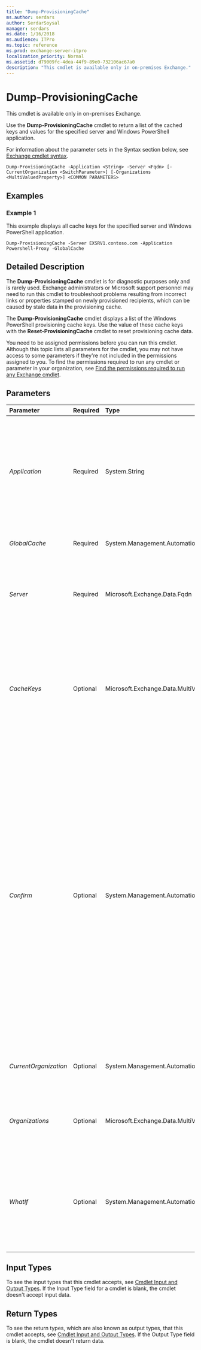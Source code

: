 ```yaml
---
title: "Dump-ProvisioningCache"
ms.author: serdars
author: SerdarSoysal
manager: serdars
ms.date: 1/16/2018
ms.audience: ITPro
ms.topic: reference
ms.prod: exchange-server-itpro
localization_priority: Normal
ms.assetid: d79009fc-4dea-44f9-89e0-732106ac67a0
description: "This cmdlet is available only in on-premises Exchange."
---
```


# Dump-ProvisioningCache

This cmdlet is available only in on-premises Exchange. 
  
Use the **Dump-ProvisioningCache** cmdlet to return a list of the cached keys and values for the specified server and Windows PowerShell application.
  
For information about the parameter sets in the Syntax section below, see [Exchange cmdlet syntax](https://technet.microsoft.com/library/bb123552.aspx). 
  
```
Dump-ProvisioningCache -Application <String> -Server <Fqdn> [-CurrentOrganization <SwitchParameter>] [-Organizations <MultiValuedProperty>] <COMMON PARAMETERS>

```

## Examples
<a name="Examples"> </a>

### Example 1

This example displays all cache keys for the specified server and Windows PowerShell application.
  
```
Dump-ProvisioningCache -Server EXSRV1.contoso.com -Application Powershell-Proxy -GlobalCache
```

## Detailed Description
<a name="DetailedDescription"> </a>

The **Dump-ProvisioningCache** cmdlet is for diagnostic purposes only and is rarely used. Exchange administrators or Microsoft support personnel may need to run this cmdlet to troubleshoot problems resulting from incorrect links or properties stamped on newly provisioned recipients, which can be caused by stale data in the provisioning cache.
  
The **Dump-ProvisioningCache** cmdlet displays a list of the Windows PowerShell provisioning cache keys. Use the value of these cache keys with the **Reset-ProvisioningCache** cmdlet to reset provisioning cache data.
  
You need to be assigned permissions before you can run this cmdlet. Although this topic lists all parameters for the cmdlet, you may not have access to some parameters if they're not included in the permissions assigned to you. To find the permissions required to run any cmdlet or parameter in your organization, see [Find the permissions required to run any Exchange cmdlet](https://technet.microsoft.com/library/mt432940.aspx).
  
## Parameters
<a name="DetailedDescription"> </a>

|**Parameter**|**Required**|**Type**|**Description**|
|:-----|:-----|:-----|:-----|
| _Application_ <br/> |Required  <br/> |System.String  <br/> | The _Application_ parameter specifies the specific administrative application to reset the provisioning cache for. You can use the following values: <br/>  `Powershell` <br/>  `Powershell-LiveId` <br/>  `Powershell-Proxy` <br/>  `PowershellLiveId-Proxy` <br/>  `Ecp` <br/>  `Psws` <br/> |
| _GlobalCache_ <br/> |Required  <br/> |System.Management.Automation.SwitchParameter  <br/> |The _GlobalCache_ switch specifies that all cache keys are cleared. <br/> |
| _Server_ <br/> |Required  <br/> |Microsoft.Exchange.Data.Fqdn  <br/> |The _Server_ parameter specifies the fully qualified domain name (FQDN) of the server that the application you want to reset is running on. <br/> |
| _CacheKeys_ <br/> |Optional  <br/> |Microsoft.Exchange.Data.MultiValuedProperty  <br/> |The _CacheKeys_ parameter specifies the value for the cache key that you want to clear. The format for the values should contain 32 digits separated by four dashes: `xxxxxxxx-xxxx-xxxx-xxxx-xxxxxxxxxxxx` <br/> Use the **Dump-ProvisioningCache** cmdlet to return a list of cache keys. <br/> |
| _Confirm_ <br/> |Optional  <br/> |System.Management.Automation.SwitchParameter  <br/> | The _Confirm_ switch specifies whether to show or hide the confirmation prompt. How this switch affects the cmdlet depends on if the cmdlet requires confirmation before proceeding. <br/>  Destructive cmdlets (for example, **Remove-\*** cmdlets) have a built-in pause that forces you to acknowledge the command before proceeding. For these cmdlets, you can skip the confirmation prompt by using this exact syntax: `-Confirm:$false`.  <br/>  Most other cmdlets (for example, **New-\*** and **Set-\*** cmdlets) don't have a built-in pause. For these cmdlets, specifying the _Confirm_ switch without a value introduces a pause that forces you acknowledge the command before proceeding. <br/> |
| _CurrentOrganization_ <br/> |Optional  <br/> |System.Management.Automation.SwitchParameter  <br/> |The _CurrentOrganization_ switch specifies that the provision cache is reset for this organization. <br/> |
| _Organizations_ <br/> |Optional  <br/> |Microsoft.Exchange.Data.MultiValuedProperty  <br/> |The _Organizations_ parameter specifies the organizations that the provisioning cache will be reset. This parameter is used in multi-tenant deployments. <br/> |
| _WhatIf_ <br/> |Optional  <br/> |System.Management.Automation.SwitchParameter  <br/> |The _WhatIf_ switch simulates the actions of the command. You can use this switch to view the changes that would occur without actually applying those changes. You don't need to specify a value with this switch. <br/> |
   
## Input Types
<a name="InputTypes"> </a>

To see the input types that this cmdlet accepts, see [Cmdlet Input and Output Types](http://go.microsoft.com/fwlink/p/?linkId=616387). If the Input Type field for a cmdlet is blank, the cmdlet doesn't accept input data. 
  
## Return Types
<a name="ReturnTypes"> </a>

To see the return types, which are also known as output types, that this cmdlet accepts, see [Cmdlet Input and Output Types](http://go.microsoft.com/fwlink/p/?linkId=616387). If the Output Type field is blank, the cmdlet doesn't return data. 
  

